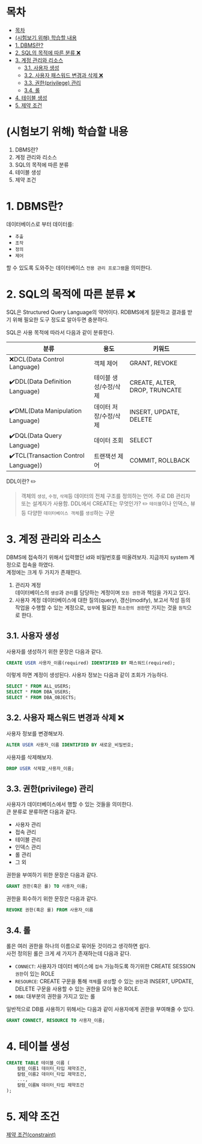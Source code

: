 # 목차

- [목차](#목차)
- [(시험보기 위해) 학습할 내용](#시험보기-위해-학습할-내용)
- [1. DBMS란?](#1-dbms란)
- [2. SQL의 목적에 따른 분류 ❌](#2-sql의-목적에-따른-분류-)
- [3. 계정 관리와 리소스](#3-계정-관리와-리소스)
  - [3.1. 사용자 생성](#31-사용자-생성)
  - [3.2. 사용자 패스워드 변경과 삭제 ❌](#32-사용자-패스워드-변경과-삭제-)
  - [3.3. 권한(privilege) 관리](#33-권한privilege-관리)
  - [3.4. 롤](#34-롤)
- [4. 테이블 생성](#4-테이블-생성)
- [5. 제약 조건](#5-제약-조건)

# (시험보기 위해) 학습할 내용

1. DBMS란?
2. 계정 관리와 리소스
3. SQL의 목적에 따른 분류
4. 테이블 생성
5. 제약 조건

# 1. DBMS란?

데이터베이스로 부터 데이터를:  

- `추출`
- `조작`
- `정의`
- `제어`

할 수 있도록 도와주는 데이터베이스 `전용 관리 프로그램`을 의미한다.  

# 2. SQL의 목적에 따른 분류 ❌

SQL은 Structured Query Language의 약어이다. RDBMS에게 질문하고 결과를 받기 위해 필요한 도구 정도로 알아두면 충분하다.  

SQL은 사용 목적에 따라서 다음과 같이 분류한다.  

|분류|용도|키워드|
|-|-|-|
|❌DCL(Data Control Language)|객체 제어|GRANT, REVOKE|
|✔️DDL(Data Definition Language)|테이블 생성/수정/삭제|CREATE, ALTER, DROP, TRUNCATE|
|✔️DML(Data Manipulation Language)|데이터 저장/수정/삭제|INSERT, UPDATE, DELETE|
|✔️DQL(Data Query Language)|데이터 조회|SELECT|
|✔️TCL(Transaction Control Language))|트랜잭션 제어|COMMIT, ROLLBACK|

DDL이란? ✏️
> 객체의 `생성`, `수정`, `삭제`등 데이터의 전체 구조를 정의하는 언어. 주로 DB 관리자 또는 설계자가 사용함.
DDL에서 CREATE는 무엇인가? ✏️
> `테이블`이나 인덱스, 뷰 등 다양한 `데이터베이스 객체`를 `생성`하는 구문
# 3. 계정 관리와 리소스

DBMS에 접속하기 위해서 입력했던 id와 비밀번호를 떠올려보자. 지금까지 system 계정으로 접속을 하였다.  
계정에는 크게 두 가지가 존재한다.  

1. 관리자 계정  
    데이터베이스의 `생성`과 `관리`를 담당하는 계정이며 `모든 권한`과 책임을 가지고 있다.  
2. 사용자 계정
    데이터베이스에 대한 질의(query), 갱신(modify), 보고서 작성 등의 작업을 수행할 수 있는 계정으로, `업무`에 필요한 `최소한의 권한`만 가지는 것을 `원칙`으로 한다.  

## 3.1. 사용자 생성

사용자를 생성하기 위한 문장은 다음과 같다.  

```sql
CREATE USER 사용자_이름(required) IDENTIFIED BY 패스워드(required);
```

이렇게 하면 계정이 생성된다. 사용자 정보는 다음과 같이 조회가 가능하다.  

```sql
SELECT * FROM ALL_USERS;
SELECT * FROM DBA_USERS;
SELECT * FROM DBA_OBJECTS;
```
## 3.2. 사용자 패스워드 변경과 삭제 ❌

사용자 정보를 변경해보자.  

```sql
ALTER USER 사용자_이름 IDENTIFIED BY 새로운_비밀번호;
```

사용자를 삭제해보자.  

```sql
DROP USER 삭제할_사용자_이름;
```

## 3.3. 권한(privilege) 관리

사용자가 데이터베이스에서 행할 수 있는 것들을 의미한다.  
큰 분류로 분류하면 다음과 같다.  

- 사용자 관리
- 접속 관리
- 테이블 관리
- 인덱스 관리
- 롤 관리
- 그 외

권한을 부여하기 위한 문장은 다음과 같다.  

```sql
GRANT 권한(혹은 롤) TO 사용자_이름;
```

권한을 회수하기 위한 문장은 다음과 같다.  

```sql
REVOKE 권한(혹은 롤) FROM 사용자_이름
```

## 3.4. 롤

롤은 여러 권한을 하나의 이름으로 묶어둔 것이라고 생각하면 쉽다.  
사전 정의된 롤은 크게 세 가지가 존재하는데 다음과 같다.  

- `CONNECT`: 사용자가 데이터 베이스에 `접속` 가능하도록 하기위한 CREATE SESSION `권한`이 있는 ROLE
- `RESOURCE`: CREATE 구문을 통해 `객체`를 `생성`할 수 있는 `권한`과 INSERT, UPDATE, DELETE 구문을 사용할 수 있는 권한을 모아 놓은 ROLE.
- `DBA`: 대부분의 권한을 가지고 있는 롤

일반적으로 DB를 사용하기 위해서는 다음과 같이 사용자에게 권한을 부여해줄 수 있다.  

```sql
GRANT CONNECT, RESOURCE TO 사용자_이름;
```

# 4. 테이블 생성

```sql
CREATE TABLE 테이블_이름 (
    칼럼_이름1 데이터_타입 제약조건,
    칼럼_이름2 데이터_타입 제약조건,
    ...,
    칼럼_이름N 데이터_타입 제약조건
);
```

# 5. 제약 조건

[제약 조건(constraint)](https://github.com/withColinSong/Programming/blob/master/03.Academy/04.Oracle/CONSTRAINTEx.md)
